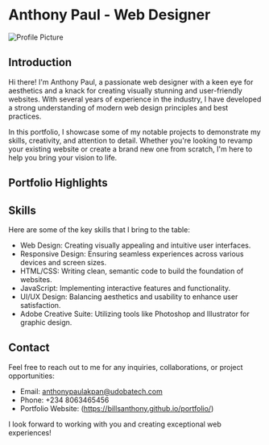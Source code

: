 # Anthony Paul - Web Designer

![Profile Picture](profile_picture.jpg)

## Introduction

Hi there! I'm Anthony Paul, a passionate web designer with a keen eye for aesthetics and a knack for creating visually stunning and user-friendly websites. With several years of experience in the industry, I have developed a strong understanding of modern web design principles and best practices.

In this portfolio, I showcase some of my notable projects to demonstrate my skills, creativity, and attention to detail. Whether you're looking to revamp your existing website or create a brand new one from scratch, I'm here to help you bring your vision to life.

## Portfolio Highlights


## Skills

Here are some of the key skills that I bring to the table:

- Web Design: Creating visually appealing and intuitive user interfaces.
- Responsive Design: Ensuring seamless experiences across various devices and screen sizes.
- HTML/CSS: Writing clean, semantic code to build the foundation of websites.
- JavaScript: Implementing interactive features and functionality.
- UI/UX Design: Balancing aesthetics and usability to enhance user satisfaction.
- Adobe Creative Suite: Utilizing tools like Photoshop and Illustrator for graphic design.

## Contact

Feel free to reach out to me for any inquiries, collaborations, or project opportunities:

- Email: anthonypaulakpan@udobatech.com 
- Phone: +234 8063465456
- Portfolio Website: (https://billsanthony.github.io/portfolio/)

I look forward to working with you and creating exceptional web experiences!
